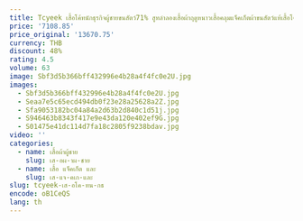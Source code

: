 ```yaml
---
title: Tcyeek เสื้อโค้ทนักธุรกิจผู้ชายขนสัตว์71% สูทลำลองเสื้อผ้าฤดูหนาวเสื้อคลุมแจ็คเก็ตผ้าขนสัตว์แท้เสื้อโค้ทผู้ชายเสื้อโค้ท M-8XL
price: '7108.85'
price_original: '13670.75'
currency: THB
discount: 48%
rating: 4.5
volume: 63
image: Sbf3d5b366bff432996e4b28a4f4fc0e2U.jpg
images:
  - Sbf3d5b366bff432996e4b28a4f4fc0e2U.jpg
  - Seaa7e5c65ecd494db0f23e28a25628a2Z.jpg
  - Sfa9053182bc04a84a2d63b2d840c1d51j.jpg
  - S946463b8343f417e9e43da120e402ef9G.jpg
  - S01475e41dc114d7fa18c2805f9238bdav.jpg
video: ''
categories:
  - name: เสื้อผ้าผู้ชาย
    slug: เส-อผ-าผ-ชาย
  - name: เสื้อ แจ็คเก็ต และ
    slug: เส-แจ-คเก-และ
slug: tcyeek-เส-อโค-ทน-กธ
encode: oB1CeQS
lang: th
---
```

  